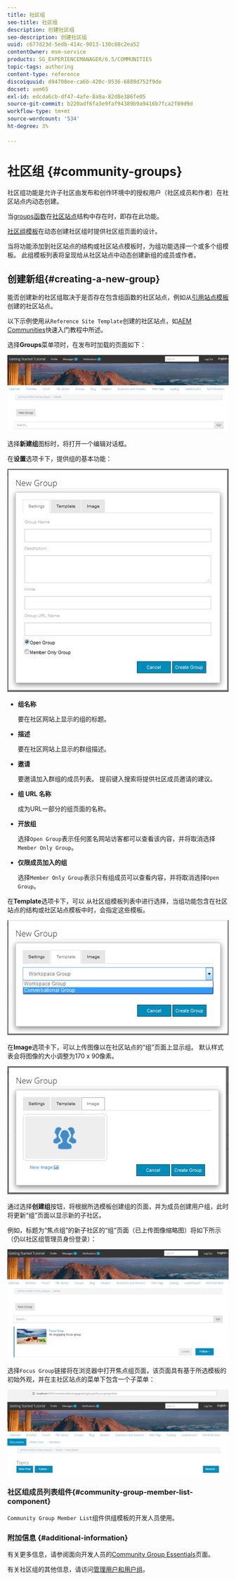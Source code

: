 ```yaml
---
title: 社区组
seo-title: 社区组
description: 创建社区组
seo-description: 创建社区组
uuid: c677d23d-5edb-414c-9013-130c88c2ea52
contentOwner: msm-service
products: SG_EXPERIENCEMANAGER/6.5/COMMUNITIES
topic-tags: authoring
content-type: reference
discoiquuid: d94708ee-ca6b-420c-9536-6889d752f9de
docset: aem65
exl-id: edcda6cb-df47-4afe-8a9a-82d8e386fe05
source-git-commit: b220adf6fa3e9faf94389b9a9416b7fca2f89d9d
workflow-type: tm+mt
source-wordcount: '534'
ht-degree: 3%

---
```


# 社区组 {#community-groups}

社区组功能是允许子社区由发布和创作环境中的授权用户（社区成员和作者）在社区站点内动态创建。

当[groups函数](/help/communities/functions.md#groups-function)在[社区站点](/help/communities/sites-console.md)结构中存在时，即存在此功能。

[社区组模板](/help/communities/tools-groups.md)在动态创建社区组时提供社区组页面的设计。

当将功能添加到社区站点的结构或社区站点模板时，为组功能选择一个或多个组模板。 此组模板列表将呈现给从社区站点中动态创建新组的成员或作者。

## 创建新组{#creating-a-new-group}

能否创建新的社区组取决于是否存在包含组函数的社区站点，例如从[引用站点模板](/help/communities/sites.md)创建的社区站点。

以下示例使用从`Reference Site Template`创建的社区站点，如[AEM Communities](/help/communities/getting-started.md)快速入门教程中所述。

选择&#x200B;**Groups**&#x200B;菜单项时，在发布时加载的页面如下：

![新组](assets/new-group.png)

选择&#x200B;**新建组**&#x200B;图标时，将打开一个编辑对话框。

在&#x200B;**设置**&#x200B;选项卡下，提供组的基本功能：

![组设置](assets/group-settings.png)

* **组名称**

   要在社区网站上显示的组的标题。

* **描述**

   要在社区网站上显示的群组描述。

* **邀请**

   要邀请加入群组的成员列表。 提前键入搜索将提供社区成员邀请的建议。

* **组 URL 名称**

   成为URL一部分的组页面的名称。

* **开放组**

   选择`Open Group`表示任何匿名网站访客都可以查看该内容，并将取消选择`Member Only Group`。

* **仅限成员加入的组**

   选择`Member Only Group`表示只有组成员可以查看内容，并将取消选择`Open Group`。

在&#x200B;**Template**选项卡下，可以
从社区组模板列表中进行选择，当组功能包含在社区站点的结构或社区站点模板中时，会指定这些模板。

![组模板](assets/group-template.png)

在&#x200B;**Image**&#x200B;选项卡下，可以上传图像以在社区站点的“组”页面上显示组。 默认样式表会将图像的大小调整为170 x 90像素。

![组图像](assets/group-image.png)

通过选择&#x200B;**创建组**&#x200B;按钮，将根据所选模板创建组的页面，并为成员创建用户组，此时将更新“组”页面以显示新的子社区。

例如，标题为“焦点组”的新子社区的“组”页面（已上传图像缩略图）将如下所示（仍以社区组管理员身份登录）：

![群组页面](assets/group-page.png)

选择`Focus Group`链接将在浏览器中打开焦点组页面，该页面具有基于所选模板的初始外观，并在主社区站点的菜单下包含一个子菜单：

![open-group-page](assets/open-group-page.png)

### 社区组成员列表组件{#community-group-member-list-component}

`Community Group Member List`组件供组模板的开发人员使用。

### 附加信息 {#additional-information}

有关更多信息，请参阅面向开发人员的[Community Group Essentials](/help/communities/essentials-groups.md)页面。

有关社区组的其他信息，请访问[管理用户和用户组](/help/communities/users.md)。
